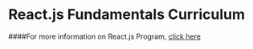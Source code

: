 React.js Fundamentals Curriculum
========

####For more information on React.js Program, [click here](http://reactjsprogram.com)
